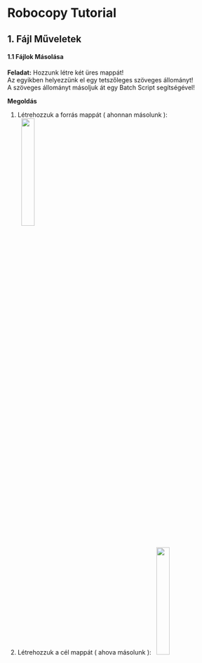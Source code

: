 # Robocopy Tutorial

## 1. Fájl Műveletek  

#### 1.1 Fájlok Másolása

<b>Feladat:</b> Hozzunk létre két üres mappát!  
Az egyikben helyezzünk el egy tetszőleges szöveges állományt!  
A szöveges állományt másoljuk át egy Batch Script segítségével!  
  
<b>Megoldás</b>&nbsp;
1. Létrehozzuk a forrás mappát ( ahonnan másolunk ):  
&nbsp;&nbsp;<img src="https://github.com/user-attachments/assets/e15dac90-f8f4-4a73-b341-e80edbb33dc6" width="25%" height="25%" />
2. Létrehozzuk a cél mappát ( ahova másolunk ):
&nbsp;&nbsp;<img src="https://github.com/user-attachments/assets/a900e730-a784-45c0-ae43-44b8206bd0d8" width="25%" height="25%" />
&nbsp;

